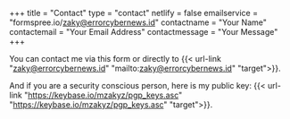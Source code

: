 +++
title = "Contact"
type = "contact"
netlify = false
emailservice = "formspree.io/zaky@errorcybernews.id"
contactname = "Your Name"
contactemail = "Your Email Address"
contactmessage = "Your Message"
+++

You can contact me via this form or directly to {{< url-link "zaky@errorcybernews.id" "mailto:zaky@errorcybernews.id" "target">}}.

And if you are a security conscious person, here is my public key: {{< url-link "https://keybase.io/mzakyz/pgp_keys.asc" "https://keybase.io/mzakyz/pgp_keys.asc" "target">}}.
